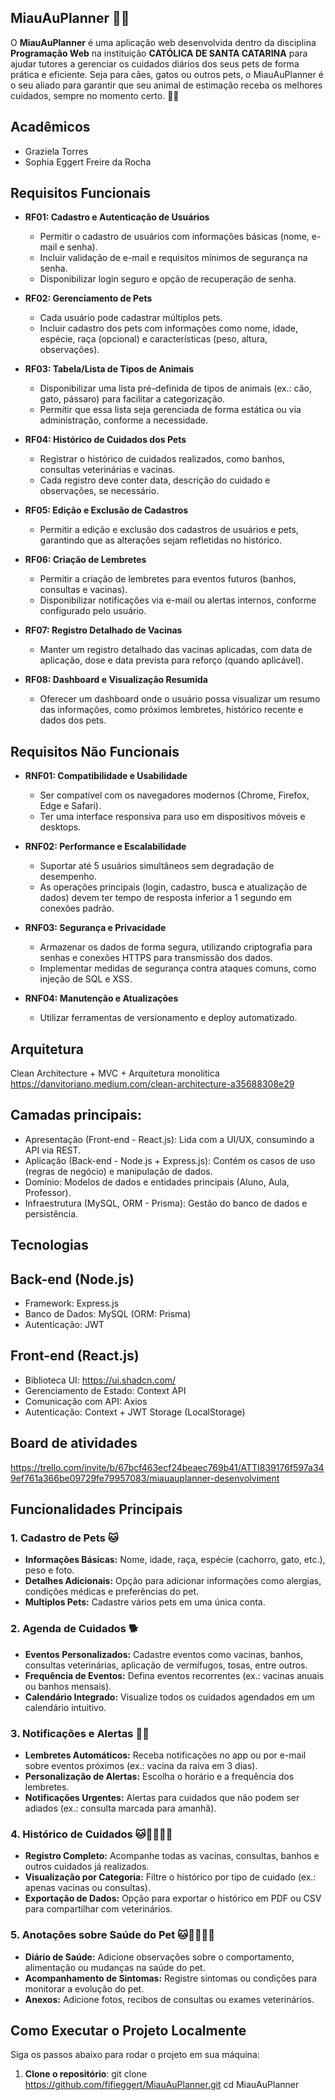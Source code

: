 ## MiauAuPlanner 🐾🐾

O **MiauAuPlanner** é uma aplicação web desenvolvida dentro da disciplina **Programação Web** na instituição **CATÓLICA DE SANTA CATARINA** para ajudar tutores a gerenciar os cuidados diários dos seus pets de forma prática e eficiente. 
Seja para cães, gatos ou outros pets, o MiauAuPlanner é o seu aliado para garantir que seu animal de estimação receba os melhores cuidados, sempre no momento certo. 🐶🐱

## Acadêmicos
- Graziela Torres
- Sophia Eggert Freire da Rocha

## Requisitos Funcionais

- **RF01: Cadastro e Autenticação de Usuários**  
  - Permitir o cadastro de usuários com informações básicas (nome, e-mail e senha).  
  - Incluir validação de e-mail e requisitos mínimos de segurança na senha.  
  - Disponibilizar login seguro e opção de recuperação de senha.

- **RF02: Gerenciamento de Pets**  
  - Cada usuário pode cadastrar múltiplos pets.  
  - Incluir cadastro dos pets com informações como nome, idade, espécie, raça (opcional) e características (peso, altura, observações).

- **RF03: Tabela/Lista de Tipos de Animais**  
  - Disponibilizar uma lista pré-definida de tipos de animais (ex.: cão, gato, pássaro) para facilitar a categorização.  
  - Permitir que essa lista seja gerenciada de forma estática ou via administração, conforme a necessidade.

- **RF04: Histórico de Cuidados dos Pets**  
  - Registrar o histórico de cuidados realizados, como banhos, consultas veterinárias e vacinas.  
  - Cada registro deve conter data, descrição do cuidado e observações, se necessário.

- **RF05: Edição e Exclusão de Cadastros**  
  - Permitir a edição e exclusão dos cadastros de usuários e pets, garantindo que as alterações sejam refletidas no histórico.

- **RF06: Criação de Lembretes**  
  - Permitir a criação de lembretes para eventos futuros (banhos, consultas e vacinas).  
  - Disponibilizar notificações via e-mail ou alertas internos, conforme configurado pelo usuário.

- **RF07: Registro Detalhado de Vacinas**  
  - Manter um registro detalhado das vacinas aplicadas, com data de aplicação, dose e data prevista para reforço (quando aplicável).

- **RF08: Dashboard e Visualização Resumida**  
  - Oferecer um dashboard onde o usuário possa visualizar um resumo das informações, como próximos lembretes, histórico recente e dados dos pets.

## Requisitos Não Funcionais

- **RNF01: Compatibilidade e Usabilidade**  
  - Ser compatível com os navegadores modernos (Chrome, Firefox, Edge e Safari).  
  - Ter uma interface responsiva para uso em dispositivos móveis e desktops.

- **RNF02: Performance e Escalabilidade**  
  - Suportar até 5 usuários simultâneos sem degradação de desempenho.  
  - As operações principais (login, cadastro, busca e atualização de dados) devem ter tempo de resposta inferior a 1 segundo em conexões padrão.

- **RNF03: Segurança e Privacidade**  
  - Armazenar os dados de forma segura, utilizando criptografia para senhas e conexões HTTPS para transmissão dos dados.  
  - Implementar medidas de segurança contra ataques comuns, como injeção de SQL e XSS.

- **RNF04: Manutenção e Atualizações**  
  - Utilizar ferramentas de versionamento e deploy automatizado.

## Arquitetura 

Clean Architecture + MVC + Arquitetura monolítica 
https://danvitoriano.medium.com/clean-architecture-a35688308e29

## Camadas principais:
 - Apresentação (Front-end - React.js): Lida com a UI/UX, consumindo a API via REST.
 - Aplicação (Back-end - Node.js + Express.js): Contém os casos de uso (regras de negócio) e manipulação de dados.
 - Domínio: Modelos de dados e entidades principais (Aluno, Aula, Professor).
 - Infraestrutura (MySQL, ORM - Prisma): Gestão do banco de dados e persistência.

## Tecnologias

## Back-end (Node.js)
 - Framework: Express.js
 - Banco de Dados: MySQL (ORM: Prisma)
 - Autenticação: JWT

## Front-end (React.js)
 - Biblioteca UI: https://ui.shadcn.com/
 - Gerenciamento de Estado: Context API
 - Comunicação com API: Axios
 - Autenticação: Context + JWT Storage (LocalStorage)


## Board de atividades
https://trello.com/invite/b/67bcf463ecf24beaec769b41/ATTI839176f597a349ef761a366be09729fe79957083/miauauplanner-desenvolviment



## Funcionalidades Principais

### 1. **Cadastro de Pets** 🐱
   - **Informações Básicas:** Nome, idade, raça, espécie (cachorro, gato, etc.), peso e foto.
   - **Detalhes Adicionais:** Opção para adicionar informações como alergias, condições médicas e preferências do pet.
   - **Multiplos Pets:** Cadastre vários pets em uma única conta.

### 2. **Agenda de Cuidados** 🐕
   - **Eventos Personalizados:** Cadastre eventos como vacinas, banhos, consultas veterinárias, aplicação de vermífugos, tosas, entre outros.
   - **Frequência de Eventos:** Defina eventos recorrentes (ex.: vacinas anuais ou banhos mensais).
   - **Calendário Integrado:** Visualize todos os cuidados agendados em um calendário intuitivo.

### 3. **Notificações e Alertas** 🐶📢
   - **Lembretes Automáticos:** Receba notificações no app ou por e-mail sobre eventos próximos (ex.: vacina da raiva em 3 dias).
   - **Personalização de Alertas:** Escolha o horário e a frequência dos lembretes.
   - **Notificações Urgentes:** Alertas para cuidados que não podem ser adiados (ex.: consulta marcada para amanhã).

### 4. **Histórico de Cuidados** 🐱🐶🐰💊💉
   - **Registro Completo:** Acompanhe todas as vacinas, consultas, banhos e outros cuidados já realizados.
   - **Visualização por Categoria:** Filtre o histórico por tipo de cuidado (ex.: apenas vacinas ou consultas).
   - **Exportação de Dados:** Opção para exportar o histórico em PDF ou CSV para compartilhar com veterinários.

### 5. **Anotações sobre Saúde do Pet**  🐱🐶🐰💊💉
   - **Diário de Saúde:** Adicione observações sobre o comportamento, alimentação ou mudanças na saúde do pet.
   - **Acompanhamento de Sintomas:** Registre sintomas ou condições para monitorar a evolução do pet.
   - **Anexos:** Adicione fotos, recibos de consultas ou exames veterinários.

## Como Executar o Projeto Localmente

Siga os passos abaixo para rodar o projeto em sua máquina:

1. **Clone o repositório**:
   git clone https://github.com/fifieggert/MiauAuPlanner.git
   cd MiauAuPlanner
